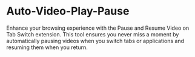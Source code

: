 # Auto-Video-Play-Pause
Enhance your browsing experience with the Pause and Resume Video on Tab Switch extension. This tool ensures you never miss a moment by automatically pausing videos when you switch tabs or applications and resuming them when you return.
